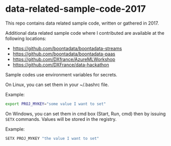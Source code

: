 # data-related-sample-code-2017

This repo contains data related sample code, written or gathered in 2017.

Additional data related sample code where I contributed are available at the following locations: 
- <https://github.com/boontadata/boontadata-streams>
- <https://github.com/boontadata/boontadata-paas>
- <https://github.com/DXfrance/AzureMLWorkshop>
- <https://github.com/DXFrance/data-hackathon>


Sample codes use environment variables for secrets.

On Linux, you can set them in your ~/.bashrc file. 

Example: 

```bash
export PROJ_MYKEY="some value I want to set"
```

On Windows, you can set them in cmd box (Start, Run, cmd) then by issuing `SETX` commands. 
Values will be stored in the registry.

Example: 
```cmd
SETX PROJ_MYKEY "the value I want to set"
```
